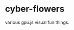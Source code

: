 # cyber-flowers

various gpu.js visual fun things.

<!-- Also seen on https://visual.seraph.parts/ -->
